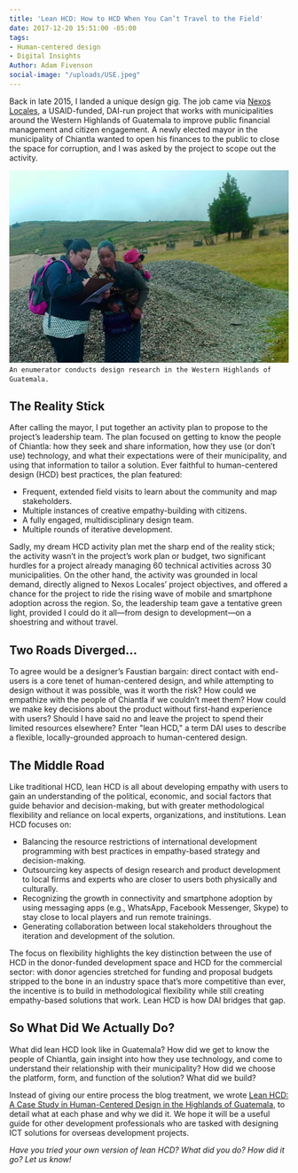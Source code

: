 ```yaml
---
title: 'Lean HCD: How to HCD When You Can’t Travel to the Field'
date: 2017-12-20 15:51:00 -05:00
tags:
- Human-centered design
- Digital Insights
Author: Adam Fivenson
social-image: "/uploads/USE.jpeg"
---
```


Back in late 2015, I landed a unique design gig. The job came via [Nexos Locales](https://www.dai.com/our-work/projects/guatemala-nexos-locales), a USAID-funded, DAI-run project that works with municipalities around the Western Highlands of Guatemala to improve public financial management and citizen engagement. A newly elected mayor in the municipality of Chiantla wanted to open his finances to the public to close the space for corruption, and I was asked by the project to scope out the activity. 

<!--more-->

![USE.jpeg](/uploads/USE.jpeg)
`An enumerator conducts design research in the Western Highlands of Guatemala.`

## The Reality Stick

After calling the mayor, I put together an activity plan to propose to the project’s leadership team. The plan focused on getting to know the people of Chiantla: how they seek and share information, how they use (or don’t use) technology, and what their expectations were of their municipality, and using that information to tailor a solution. Ever faithful to human-centered design (HCD) best practices, the plan featured:
* Frequent, extended field visits to learn about the community and map stakeholders.
* Multiple instances of creative empathy-building with citizens.
* A fully engaged, multidisciplinary design team.
* Multiple rounds of iterative development. 
 
Sadly, my dream HCD activity plan met the sharp end of the reality stick; the activity wasn’t in the project’s work plan or budget, two significant hurdles for a project already managing 60 technical activities across 30 municipalities. On the other hand, the activity was grounded in local demand, directly aligned to Nexos Locales’ project objectives, and offered a chance for the project to ride the rising wave of mobile and smartphone adoption across the region. So, the leadership team gave a tentative green light, provided I could do it all—from design to development—on a shoestring and without travel. 

## Two Roads Diverged...

To agree would be a designer’s Faustian bargain: direct contact with end-users is a core tenet of human-centered design, and while attempting to design without it was possible, was it worth the risk? How could we empathize with the people of Chiantla if we couldn’t meet them? How could we make key decisions about the product without first-hand experience with users? Should I have said no and leave the project to spend their limited resources elsewhere? Enter "lean HCD," a term DAI uses to describe a flexible, locally-grounded approach to human-centered design. 

## The Middle Road
 
Like traditional HCD, lean HCD is all about developing empathy with users to gain an understanding of the political, economic, and social factors that guide behavior and decision-making, but with greater methodological flexibility and reliance on local experts, organizations, and institutions. Lean HCD focuses on: 
* Balancing the resource restrictions of international development programming with best practices in empathy-based strategy and decision-making. 
* Outsourcing key aspects of design research and product development to local firms and experts who are closer to users both physically and culturally. 
* Recognizing the growth in connectivity and smartphone adoption by using messaging apps (e.g., WhatsApp, Facebook Messenger, Skype) to stay close to local players and run remote trainings. 
* Generating collaboration between local stakeholders throughout the iteration and development of the solution.

The focus on flexibility highlights the key distinction between the use of HCD in the donor-funded development space and HCD for the commercial sector: with donor agencies stretched for funding and proposal budgets stripped to the bone in an industry space that’s more competitive than ever, the incentive is to build in methodological flexibility while still creating empathy-based solutions that work. Lean HCD is how DAI bridges that gap. 

## So What Did We Actually Do? 
 
What did lean HCD look like in Guatemala? How did we get to know the people of Chiantla, gain insight into how they use technology, and come to understand their relationship with their municipality? How did we choose the platform, form, and function of the solution? What did we build? 

Instead of giving our entire process the blog treatment, we wrote [Lean HCD: A Case Study in Human-Centered Design in the Highlands of Guatemala](http://www.dai.com/hcd.pdf), to detail what at each phase and why we did it. We hope it will be a useful guide for other development professionals who are tasked with designing ICT solutions for overseas development projects.

*Have you tried your own version of lean HCD? What did you do? How did it go? Let us know!*
